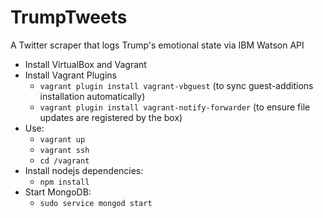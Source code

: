 # TrumpTweets
A Twitter scraper that logs Trump's emotional state via IBM Watson API

- Install VirtualBox and Vagrant
- Install Vagrant Plugins
    - `vagrant plugin install vagrant-vbguest` (to sync guest-additions installation automatically)
    - `vagrant plugin install vagrant-notify-forwarder` (to ensure file updates are registered by the box)
- Use:
    - `vagrant up`
    - `vagrant ssh`
    - `cd /vagrant`
- Install nodejs dependencies:
    - `npm install`
- Start MongoDB:
    - `sudo service mongod start`
